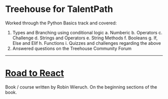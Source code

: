 # Treehouse for TalentPath
Worked through the Python Basics track and covered:
1. Types and Branching using conditional logic
  a. Numberic
  b. Operators
  c. Challenge
  d. Strings and Operators
  e. String Methods
  f. Booleans
  g. If, Else and Elif
  h. Functions
  i. Quizzes and challenges regarding the above
2. Answered questions on the Treehouse Community Forum
  <hr>

# [Road to React](https://roadtoreact.com)
Book / course written by Robin Wieruch. On the beginning sections of the book.
